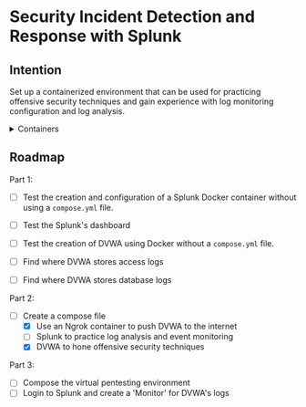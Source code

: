 # Security Incident Detection and Response with Splunk

## Intention

Set up a containerized environment that can be used for practicing offensive security techniques and gain experience with log monitoring configuration and log analysis.

<details>
    <summary>Containers</summary>

  Damn Vulnerable Web App

  Ngrok
  
  Splunk
  
</details>

## Roadmap

Part 1:

- [ ] Test the creation and configuration of a Splunk Docker container without using a `compose.yml` file.
- [ ] Test the Splunk's dashboard

- [ ] Test the creation of DVWA using Docker without a `compose.yml` file.
- [ ] Find where DVWA stores access logs
- [ ] Find where DVWA stores database logs

Part 2:

- [ ] Create a compose file
    - [x] Use an Ngrok container to push DVWA to the internet
    - [ ] Splunk to practice log analysis and event monitoring
    - [x] DVWA to hone offensive security techniques

Part 3:

- [ ] Compose the virtual pentesting environment
- [ ] Login to Splunk and create a 'Monitor' for DVWA's logs

